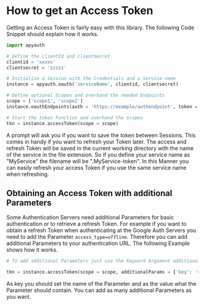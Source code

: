 # How to get an Access Token

Getting an Access Token is fairly easy with this library. The following Code Snippet should explain how it works.

```python
import apyauth

# Define the clientId and clientSecret
clientid = 'xxxxx'
clientsecret = 'zzzzz'

# Initialize a Session with the Credentials and a Service name
instance = apyauth.oauth('serviceName', clientid, clientsecret)

# Define optional Scopes and overhand the needed Endpoints
scope = ['scope1', 'scope2']
instance.oauthEndpoints(auth = 'https://example/authendpoint', token = 'https://example/tokenendpoint', refresh = 'https://example/refreshendpoint')

# Start the token Function and overhand the Scopes
tkn = instance.accessToken(scope = scope)
```
A prompt will ask you if you want to save the token between Sessions. This comes in handy if you want to refresh your Token later.
The access and refresh Token will be saved in the current working directory with the name of the service in the file extension. 
So if you define your service name as "MyService" the filename will be ".MyService-token". 
In this Manner you can easily refresh your access Token if you use the same service name when refreshing.

## Obtaining an Access Token with additional Parameters
Some Authentication Servers need additional Parameters for basic authentication or to retrieve a refresh Token. For example if you want to obtain a refresh Token when authenticating at the Google Auth Servers you need to add the Parameter `access_type=offline`. Therefore you can add additional Parameters to your authentication URL. The following Example shows how it works.

```python
# To add additional Parameters just use the Keyword Argument additionalParameters when calling the accessToken Method.

tkn = instance.accessToken(scope = scope, additionalParams = {'key': 'value'})
```
As key you should set the name of the Parameter and as the value what the Parameter should contain. You can add as many additional Parameters as you want.
